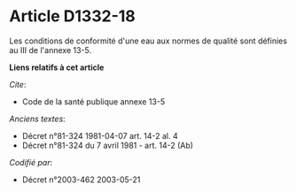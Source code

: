 # Article D1332-18

Les conditions de conformité d'une eau aux normes de qualité sont définies au III de l'annexe 13-5.

**Liens relatifs à cet article**

_Cite_:

  - Code de la santé publique annexe 13-5

_Anciens textes_:

  - Décret n°81-324 1981-04-07 art. 14-2 al. 4
  - Décret n°81-324 du 7 avril 1981 - art. 14-2 (Ab)

_Codifié par_:

  - Décret n°2003-462 2003-05-21
